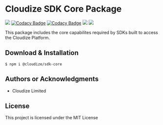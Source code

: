 # Cloudize SDK Core Package

![](https://img.shields.io/badge/build-passing-brightgreen)
[![Codacy Badge](https://app.codacy.com/project/badge/Grade/8c3c5f94c0ac457ab23170cd9fca50f9)](https://www.codacy.com/gh/apigames-core/sdk-core/dashboard?utm_source=github.com&amp;utm_medium=referral&amp;utm_content=apigames-core/sdk-core&amp;utm_campaign=Badge_Grade)
[![Codacy Badge](https://app.codacy.com/project/badge/Coverage/8c3c5f94c0ac457ab23170cd9fca50f9)](https://www.codacy.com/gh/apigames-core/sdk-core/dashboard?utm_source=github.com&utm_medium=referral&utm_content=apigames-core/sdk-core&utm_campaign=Badge_Coverage)
![](https://img.shields.io/npm/v/@cloudize/sdk-core)
![](https://img.shields.io/badge/license-MIT-blue)

This package includes the core capabilites required by SDKs built to access the Cloudize Platform.

## Download & Installation

```shell 
$ npm i @cloudize/sdk-core
```

## Authors or Acknowledgments

*   Cloudize Limited

## License

This project is licensed under the MIT License
